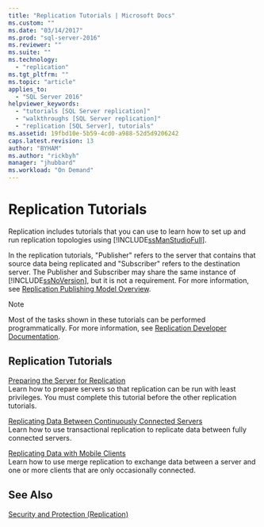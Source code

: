 ```yaml
---
title: "Replication Tutorials | Microsoft Docs"
ms.custom: ""
ms.date: "03/14/2017"
ms.prod: "sql-server-2016"
ms.reviewer: ""
ms.suite: ""
ms.technology: 
  - "replication"
ms.tgt_pltfrm: ""
ms.topic: "article"
applies_to: 
  - "SQL Server 2016"
helpviewer_keywords: 
  - "tutorials [SQL Server replication]"
  - "walkthroughs [SQL Server replication]"
  - "replication [SQL Server], tutorials"
ms.assetid: 19fbd10e-5b59-4cd0-a988-52d5d9206242
caps.latest.revision: 13
author: "BYHAM"
ms.author: "rickbyh"
manager: "jhubbard"
ms.workload: "On Demand"
---
```

# Replication Tutorials
Replication includes tutorials that you can use to learn how to set up and run replication topologies using [!INCLUDE[ssManStudioFull](../../includes/ssmanstudiofull-md.md)].  
  
In the replication tutorials, "Publisher" refers to the server that contains that source data being replicated and "Subscriber" refers to the destination server. The Publisher and Subscriber may share the same instance of [!INCLUDE[ssNoVersion](../../includes/ssnoversion-md.md)], but it is not a requirement. For more information, see [Replication Publishing Model Overview](../../relational-databases/replication/publish/replication-publishing-model-overview.md).  
  
> [!NOTE]  
> Most of the tasks shown in these tutorials can be performed programmatically. For more information, see [Replication Developer Documentation](../../relational-databases/replication/concepts/replication-developer-documentation.md).  
  
## Replication Tutorials  
[Preparing the Server for Replication](../../relational-databases/replication/tutorial-preparing-the-server-for-replication.md)  
Learn how to prepare servers so that replication can be run with least privileges. You must complete this tutorial before the other replication tutorials.  
  
[Replicating Data Between Continuously Connected Servers](../../relational-databases/replication/tutorial-replicating-data-between-continuously-connected-servers.md)  
Learn how to use transactional replication to replicate data between fully connected servers.  
  
[Replicating Data with Mobile Clients](../../relational-databases/replication/tutorial-replicating-data-with-mobile-clients.md)  
Learn how to use merge replication to exchange data between a server and one or more clients that are only occasionally connected.  
  
## See Also  
[Security and Protection &#40;Replication&#41;](../../relational-databases/replication/security/security-and-protection-replication.md)  
  
  
  
